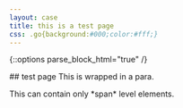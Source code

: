 ```yaml
---
layout: case
title: this is a test page
css: .go{background:#000;color:#fff;}
---
```

{::options parse_block_html="true" /}
<div class="slide">
## test page
This is wrapped in a para.
<p class="go">
This can contain only *span* level elements.
</p>
</div>
